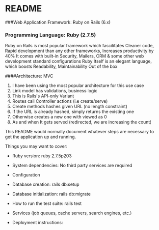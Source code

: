 # README

###Web Application Framework: Ruby on Rails (6.x)
### Programming Language: Ruby (2.7.5)
Ruby on Rails is most popular framework which fascilitates
Cleaner code, Rapid development than any other frameworks, Increases productivity by 40%
It comes with built-in Security, Mailers, ORM & some other web development standard configurations
Ruby Itself is an elegant language, which boosts Readability, Maintainability Out of the box


####Architecture: MVC
1. I have been using the most popular architecture for this use case
2. Link model has validations, business logic
3. This is Rails's API-only Variant
4. Routes call Controller actions (i.e create/serve)
5. Create methods hashes given URL (no length constraint)
6. If the URL is already hashed, simply returns the existing one
7. Otherwise creates a new one with viewed as 0
8. As and when It gets served (redirected, we are increasing the count)


This README would normally document whatever steps are necessary to get the
application up and running.

Things you may want to cover:

* Ruby version: ruby 2.7.5p203

* System dependencies: No third party services are required

* Configuration

* Database creation: rails db:setup

* Database initialization: rails db:migrate

* How to run the test suite: rails test

* Services (job queues, cache servers, search engines, etc.)

* Deployment instructions: